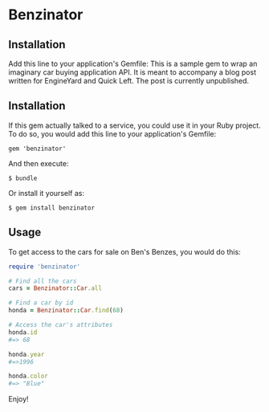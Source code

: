 # Benzinator

## Installation

Add this line to your application's Gemfile:
This is a sample gem to wrap an imaginary car buying application API. It
is meant to accompany a blog post written for EngineYard and Quick Left.
The post is currently unpublished.

## Installation

If this gem actually talked to a service, you could use it in your Ruby
project. To do so, you would add this line to your application's Gemfile:

    gem 'benzinator'

And then execute:

    $ bundle

Or install it yourself as:

    $ gem install benzinator

## Usage

To get access to the cars for sale on Ben's Benzes, you would do this:

```ruby
require 'benzinator'

# Find all the cars
cars = Benzinator::Car.all

# Find a car by id
honda = Benzinator::Car.find(68)

# Access the car's attributes
honda.id
#=> 68

honda.year
#=>1996

honda.color
#=> "Blue"

```

Enjoy!
